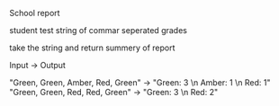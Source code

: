 School report

student test
 string of commar seperated grades

 take the string and return summery of report

 Input -> Output

 "Green, Green, Amber, Red, Green" -> "Green: 3 \n Amber: 1 \n  Red: 1"
 "Green, Green, Red, Red, Green" -> "Green: 3 \n Red: 2"
 
